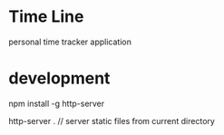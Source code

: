 Time Line
=========

personal time tracker application

# development
npm install -g http-server

http-server . // server static files from current directory